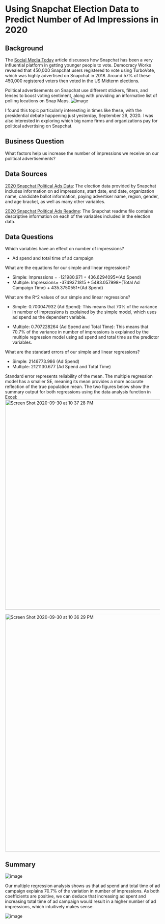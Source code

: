 # Using Snapchat Election Data to Predict Number of Ad Impressions in 2020
## Background
The [Social Media Today](https://www.socialmediatoday.com/news/data-shows-snapchat-is-highly-influential-in-getting-younger-people-to-vote/578020/) article discusses how Snapchat has been a very influential platform in getting younger people to vote. Democracy Works revealed that 450,000 Snapchat users registered to vote using TurboVote, which was highly advertised on Snapchat in 2018. Around 57% of these 450,000 registered voters then voted in the US Midterm elections.

Political advertisements on Snapchat use different stickers, filters, and lenses to boost voting sentiment, along with providing an informative list of polling locations on Snap Maps. 
![image](https://user-images.githubusercontent.com/70858878/94759057-e186ef00-036c-11eb-9258-0bb6158e0b4f.png)

I found this topic particularly interesting in times like these, with the presidential debate happening just yesterday, September 29, 2020. I was also interested in exploring which big name firms and organizations pay for political advertising on Snapchat. 

## Business Question
What factors help us increase the number of impressions we receive on our political advertisements? 

## Data Sources
[2020 Snapchat Political Ads Data](https://github.com/vickidecastro/using-snapchat-election-data-to-predict-ad-impressions/blob/master/PoliticalAds.csv): The election data provided by Snapchat includes information on ad impressions, start date, end date, organization name, candidate ballot information, paying advertiser name, region, gender, and age bracket, as well as many other variables. 

[2020 Snapchat Political Ads Readme](https://github.com/vickidecastro/using-snapchat-election-data-to-predict-ad-impressions/blob/master/snapchat%20readme.xlsx): The Snapchat readme file contains descriptive information on each of the variables included in the election data. 

## Data Questions
Which variables have an effect on number of impressions? 
- Ad spend and total time of ad campaign

What are the equations for our simple and linear regressions? 
- Simple: Impressions = -121980.971 + 436.6294095*(Ad Spend)
- Multiple: Impressions= -374937.1815 + 5483.057998*(Total Ad Campaign Time) + 435.3750551*(Ad Spend)

What are the R^2 values of our simple and linear regressions? 
- Simple: 0.700047932 (Ad Spend): This means that 70% of the variance in number of impressions is explained by the simple model, which uses ad spend as the dependent variable. 

- Multiple: 0.707228264 (Ad Spend and Total Time): This means that 70.7% of the variance in number of impressions is explained by the multiple regression model using ad spend and total time as the predictor variables. 

What are the standard errors of our simple and linear regressions? 
- Simple: 2146773.986 (Ad Spend)
- Multiple: 2121130.677 (Ad Spend and Total Time)

Standard error represents reliability of the mean. The multiple regression model has a smaller SE, meaning its mean provides a more accurate reflection of the true population mean. 
The two figures below show the summary output for both regressions using the data analysis function in Excel:
<img width="683" alt="Screen Shot 2020-09-30 at 10 37 28 PM" src="https://user-images.githubusercontent.com/70858878/94759301-8a354e80-036d-11eb-932e-2a7904f9fd20.png">

<img width="773" alt="Screen Shot 2020-09-30 at 10 36 29 PM" src="https://user-images.githubusercontent.com/70858878/94759270-696cf900-036d-11eb-9a8c-84be99b74043.png">

## Summary
![image](https://user-images.githubusercontent.com/70858878/94759000-bdc3a900-036c-11eb-8cf7-d18ea5531277.png)

Our multiple regression analysis shows us that ad spend and total time of ad campaign explains 70.7% of the variation in number of impressions. 
As both coefficients are positive, we can deduce that increasing ad spent and increasing total time of ad campaign would result in a higher number of ad impressions, which intuitively makes sense. 



![image](https://user-images.githubusercontent.com/70858878/94759446-eac48b80-036d-11eb-89d7-159d34aa1998.png)
